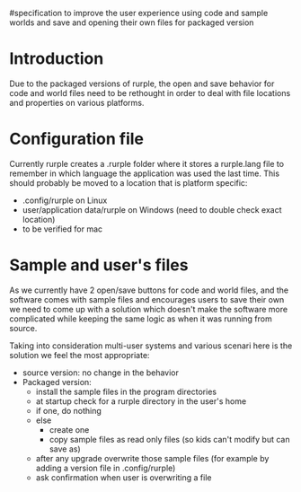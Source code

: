 #specification to improve the user experience using code and sample worlds and save and opening their own files for packaged version

# Introduction #
Due to the packaged versions of rurple, the open and save behavior for code and world files need to be rethought in order to deal with file locations and properties on various platforms.


# Configuration file #
Currently rurple creates a .rurple folder where it stores a rurple.lang file to remember in which language the application was used the last time. This should probably be moved to a location that is platform specific:
  * .config/rurple on Linux
  * user/application data/rurple  on Windows (need to double check exact location)
  * to be verified for mac

# Sample and user's files #
As we currently have 2 open/save buttons for code and world files, and the software comes with sample files and encourages users to save their own we need to come up with a solution which doesn't make the software more complicated while keeping the same logic as when it was running from source.

Taking into consideration multi-user systems and various scenari here is the solution we feel the most appropriate:
  * source version: no change in the behavior
  * Packaged version:
    * install the sample files in the program directories
    * at startup check for a rurple directory in the user's home
    * if one, do nothing
    * else
      * create one
      * copy sample files as read only files (so kids can't modify but can save as)
    * after any upgrade overwrite those sample files (for example by adding a version file in .config/rurple)
    * ask confirmation when user is overwriting a file